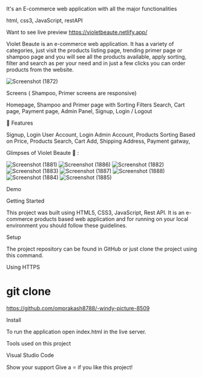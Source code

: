 
It's an E-commerce web application with all the major functionalities

html,
css3,
JavaScript,
restAPI

Want to see live preview https://violetbeaute.netlify.app/

Violet Beaute is an e-commerce web application. It has a variety of categories, just visit the products listing page, trending primer page or shampoo page and you will see all the products available, apply sorting, filter and search as per your need and in just a few clicks you can order products from the website.

![Screenshot (1872)](https://github.com/omprakash8788/-windy-picture-8509/assets/73363392/afd32d66-2e47-482a-b3a8-91db79e8774d)


Screens ( Shampoo, Primer screens are responsive)

Homepage,
 Shampoo and Primer page with Sorting Filters Search,
 Cart page,
 Payment page,
 Admin Panel,
 Signup, Login / Logout


🚀 Features

Signup, Login User Account,
 Login Admin Account,
 Products Sorting Based on Price,
 Products Search,
 Cart Add,
 Shipping Address,
 Payment gatway,


Glimpses of Violet Beaute 🙈 :

![Screenshot (1881)](https://github.com/omprakash8788/-windy-picture-8509/assets/73363392/605855a0-88de-4697-b93c-7e79b3784e12)
![Screenshot (1886)](https://github.com/omprakash8788/-windy-picture-8509/assets/73363392/4cf622ee-4892-484e-ae18-9ddb2e1aafb6)
![Screenshot (1882)](https://github.com/omprakash8788/-windy-picture-8509/assets/73363392/cd468f5f-aa80-4a99-a129-6b0b2cbefac4)
![Screenshot (1883)](https://github.com/omprakash8788/-windy-picture-8509/assets/73363392/b7bb7a1e-cf8c-4c93-b380-d5d1e1c2323c)
![Screenshot (1887)](https://github.com/omprakash8788/-windy-picture-8509/assets/73363392/6bc91a87-0b2d-466d-b160-7f9b9126c331)
![Screenshot (1888)](https://github.com/omprakash8788/-windy-picture-8509/assets/73363392/9b2f4e20-7170-4fde-a7ad-20579088adfa)
![Screenshot (1884)](https://github.com/omprakash8788/-windy-picture-8509/assets/73363392/f9424524-194d-4bef-becd-c5512ca7939a)
![Screenshot (1885)](https://github.com/omprakash8788/-windy-picture-8509/assets/73363392/3200c691-bdd0-4b9c-9ed3-0b1cb960bb43)


Demo


Getting Started

This project was built using HTML5, CSS3, JavaScript, Rest API. It is an e-commerce products based web application and for running on your local environment you should follow these guidelines.

Setup

The project repository can be found in GitHub or just clone the project using this command.

Using HTTPS

# git clone 

https://github.com/omprakash8788/-windy-picture-8509

Install

To run the application open index.html in the live server.

Tools used on this project

Visual Studio Code

Show your support
Give a ⭐️ if you like this project!
